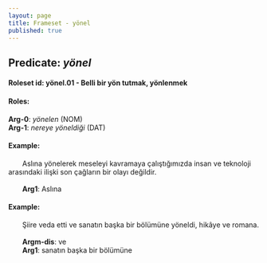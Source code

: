 ```yaml
---
layout: page
title: Frameset - yönel
published: true
---
```

<h2>Predicate: <i>yönel</i></h2>
<h4>Roleset id: yönel.01 - Belli bir yön tutmak, yönlenmek<br>
<h4>Roles:</h4>
<b>Arg-0</b>: <i>yönelen</i>  (NOM) <br>
<b>Arg-1</b>: <i>nereye yöneldiği</i>  (DAT) <br>
<h4>Example:</h4>
&emsp;&emsp;Aslına yönelerek meseleyi kavramaya çalıştığımızda insan ve teknoloji arasındaki ilişki son çağların bir olayı değildir.<br><br>
&emsp;&emsp;<b>Arg1</b>:  Aslına<br>

<h4>Example:</h4>
&emsp;&emsp;Şiire veda etti ve sanatın başka bir bölümüne yöneldi, hikâye ve romana.<br><br>
&emsp;&emsp;<b>Argm-dis</b>:  ve<br>
&emsp;&emsp;<b>Arg1</b>:  sanatın başka bir bölümüne<br>

